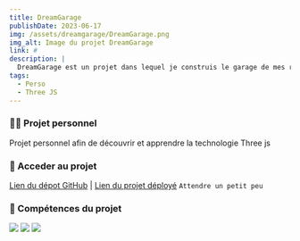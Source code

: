 ```yaml
---
title: DreamGarage
publishDate: 2023-06-17
img: /assets/dreamgarage/DreamGarage.png
img_alt: Image du projet DreamGarage
link: #
description: |
  DreamGarage est un projet dans lequel je construis le garage de mes rêves. C'est un moyen de découvrir la technologie Three.js.
tags:
  - Perso
  - Three JS
---
```


### 👨‍🎓 Projet personnel

Projet personnel afin de découvrir et apprendre la technologie Three js

### 📁 Acceder au projet

[Lien du dépot GitHub](https://github.com/alexandrebrgn/DreamGarage) | [Lien du projet déployé](https://dreamgarage.vercel.app/) `Attendre un petit peu`


### 💼 Compétences du projet

<img src='https://img.shields.io/badge/threejs-black?style=for-the-badge&logo=three.js&logoColor=white'>
<img src='https://img.shields.io/badge/vite-%23646CFF.svg?style=for-the-badge&logo=vite&logoColor=white'>
<img src="https://img.shields.io/badge/markdown-%23000000.svg?style=for-the-badge&logo=markdown&logoColor=white">
